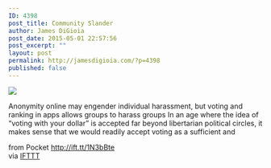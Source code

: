 ```yaml
---
ID: 4398
post_title: Community Slander
author: James DiGioia
post_date: 2015-05-01 22:57:56
post_excerpt: ""
layout: post
permalink: http://jamesdigioia.com/?p=4398
published: false
---
```

![][1]  
  
Anonymity online may engender individual harassment, but voting and ranking in apps allows groups to harass groups In an age where the idea of “voting with your dollar” is accepted far beyond libertarian political circles, it makes sense that we would readily accept voting as a sufficient and  
  
from Pocket http://ift.tt/1N3bBte  
via [IFTTT][2]

 [1]: http://ift.tt/1N3bCNz
 [2]: http://ift.tt/1c4nCfM